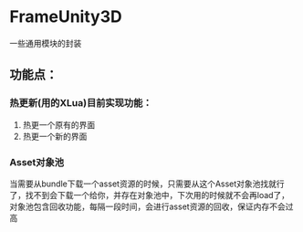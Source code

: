 # FrameUnity3D
一些通用模块的封装
## 功能点：
### 热更新(用的XLua)目前实现功能：
1.  热更一个原有的界面
2.  热更一个新的界面
### Asset对象池
当需要从bundle下载一个asset资源的时候，只需要从这个Asset对象池找就行了，找不到会下载一个给你，并存在对象池中，下次用的时候就不会再load了，对象池包含回收功能，每隔一段时间，会进行asset资源的回收，保证内存不会过高
